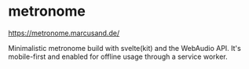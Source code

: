 # metronome

https://metronome.marcusand.de/

Minimalistic metronome build with svelte(kit) and the WebAudio API.
It's mobile-first and enabled for offline usage through a service worker.
